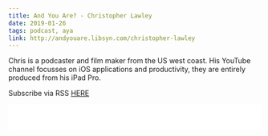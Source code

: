 ```yaml
---
title: And You Are? - Christopher Lawley
date: 2019-01-26
tags: podcast, aya
link: http://andyouare.libsyn.com/christopher-lawley
---
```

Chris is a podcaster and film maker from the US west coast. His YouTube channel focusses on iOS applications and productivity, they are entirely produced from his iPad Pro.

Subscribe via RSS [HERE](http://andyouare.libsyn.com/rss)

<iframe style="border: none" src="//html5-player.libsyn.com/embed/episode/id/8349875/height/100/theme/standard-mini/thumbnail/no/preload/no/direction/backward/" height="50" width="100%" scrolling="no"  allowfullscreen webkitallowfullscreen mozallowfullscreen oallowfullscreen msallowfullscreen></iframe>
